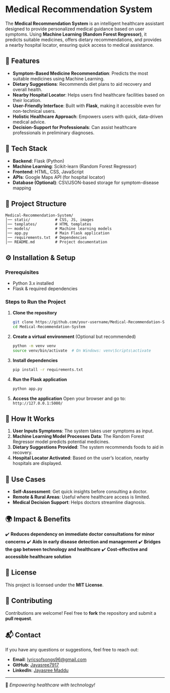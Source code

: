 # Medical Recommendation System

The **Medical Recommendation System** is an intelligent healthcare assistant designed to provide personalized medical guidance based on user symptoms. Using **Machine Learning (Random Forest Regressor)**, it predicts suitable medicines, offers dietary recommendations, and provides a nearby hospital locator, ensuring quick access to medical assistance.

## 🏥 Features

- **Symptom-Based Medicine Recommendation**: Predicts the most suitable medicines using Machine Learning.
- **Dietary Suggestions**: Recommends diet plans to aid recovery and overall health.
- **Nearby Hospital Locator**: Helps users find healthcare facilities based on their location.
- **User-Friendly Interface**: Built with **Flask**, making it accessible even for non-technical users.
- **Holistic Healthcare Approach**: Empowers users with quick, data-driven medical advice.
- **Decision-Support for Professionals**: Can assist healthcare professionals in preliminary diagnoses.

## 🚀 Tech Stack

- **Backend**: Flask (Python)
- **Machine Learning**: Scikit-learn (Random Forest Regressor)
- **Frontend**: HTML, CSS, JavaScript
- **APIs**: Google Maps API (for hospital locator)
- **Database (Optional)**: CSV/JSON-based storage for symptom-disease mapping

## 📂 Project Structure

```
Medical-Recommendation-System/
│── static/           # CSS, JS, images
│── templates/        # HTML templates
│── models/           # Machine learning models
│── app.py            # Main Flask application
│── requirements.txt  # Dependencies
│── README.md         # Project documentation
```

## ⚙️ Installation & Setup

### Prerequisites
- Python 3.x installed
- Flask & required dependencies

### Steps to Run the Project

1. **Clone the repository**
   ```bash
   git clone https://github.com/your-username/Medical-Recommendation-System.git
   cd Medical-Recommendation-System
   ```

2. **Create a virtual environment** (Optional but recommended)
   ```bash
   python -m venv venv
   source venv/bin/activate  # On Windows: venv\Scripts\activate
   ```

3. **Install dependencies**
   ```bash
   pip install -r requirements.txt
   ```

4. **Run the Flask application**
   ```bash
   python app.py
   ```

5. **Access the application**
   Open your browser and go to: `http://127.0.0.1:5000/`

## 🧠 How It Works

1. **User Inputs Symptoms**: The system takes user symptoms as input.
2. **Machine Learning Model Processes Data**: The Random Forest Regressor model predicts potential medicines.
3. **Dietary Suggestions Provided**: The system recommends foods to aid in recovery.
4. **Hospital Locator Activated**: Based on the user’s location, nearby hospitals are displayed.

## 🎯 Use Cases

- **Self-Assessment**: Get quick insights before consulting a doctor.
- **Remote & Rural Areas**: Useful where healthcare access is limited.
- **Medical Decision Support**: Helps doctors streamline diagnosis.

## 🌍 Impact & Benefits

✔️ **Reduces dependency on immediate doctor consultations for minor concerns**
✔️ **Aids in early disease detection and management**
✔️ **Bridges the gap between technology and healthcare**
✔️ **Cost-effective and accessible healthcare solution**

## 📜 License

This project is licensed under the **MIT License**.

## 🤝 Contributing

Contributions are welcome! Feel free to **fork** the repository and submit a **pull request**.

## 📬 Contact

If you have any questions or suggestions, feel free to reach out:
- **Email**: lyricsofsongs96@gmail.com
- **GitHub**: [Jayasree7917](https://github.com/Suke2004)
- **LinkedIn**: [Jayasree Maddu](https://linkedin.com/in/sukesh-reddy-ustela)

---
🚀 *Empowering healthcare with technology!*
